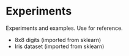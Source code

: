 # Experiments

Experiments and examples. Use for reference.

- 8x8 digits (imported from sklearn)
- Iris dataset (imported from sklearn)
